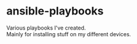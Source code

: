 # ansible-playbooks
Various playbooks I've created.  
Mainly for installing stuff on my different devices.
